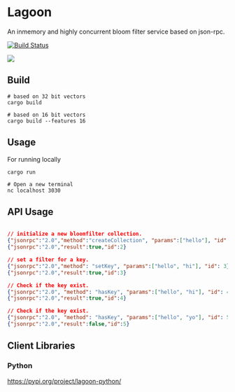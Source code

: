 # Lagoon

An inmemory and highly concurrent bloom filter service based on json-rpc.

[![Build Status](https://travis-ci.org/sourcepirate/lagoon.svg?branch=master)](https://travis-ci.org/sourcepirate/lagoon)

![](https://cdn1.iconfinder.com/data/icons/african-animals-1/800/chimpanzee-512.png)

## Build 

```
# based on 32 bit vectors
cargo build 

# based on 16 bit vectors
cargo build --features 16
```

## Usage

For running locally
```
cargo run

# Open a new terminal
nc localhost 3030

```

## API Usage

```json

// initialize a new bloomfilter collection.
{"jsonrpc":"2.0","method":"createCollection", "params":["hello"], "id": 2}
{"jsonrpc":"2.0","result":true,"id":2}

// set a filter for a key.
{"jsonrpc":"2.0","method": "setKey", "params":["hello", "hi"], "id": 3}
{"jsonrpc":"2.0","result":true,"id":3}

// Check if the key exist.
{"jsonrpc":"2.0", "method": "hasKey", "params":["hello", "hi"], "id": 4}
{"jsonrpc":"2.0","result":true,"id":4}

// Check if the key exist.
{"jsonrpc":"2.0", "method": "hasKey", "params":["hello", "yo"], "id": 5}
{"jsonrpc":"2.0","result":false,"id":5}

```

## Client Libraries

### Python

https://pypi.org/project/lagoon-python/

